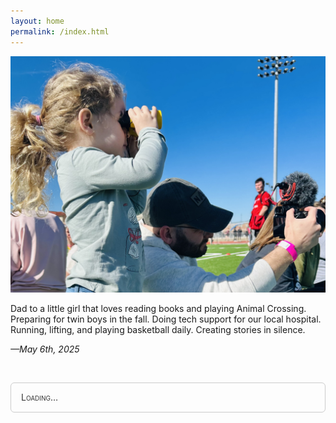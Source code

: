 ```yaml
---
layout: home
permalink: /index.html
---
```


![Now](assets/now.jpg)

Dad to a little girl that loves reading books and playing Animal Crossing. Preparing for twin boys in the fall. Doing tech support for our local hospital. Running, lifting, and playing basketball daily. Creating stories in silence. 

*—May 6th, 2025*

<br>
<style>
  #news-paragraph {
    border: 1px solid #ccc;
    padding: 12px 16px;
    border-radius: 6px;
    background: none;
    font-family: -apple-system, BlinkMacSystemFont, "Segoe UI", Roboto, Helvetica, Arial, sans-serif;
    line-height: 1.6;
    color: #333;
    font-variant: small-caps;
    transition: color 0.3s ease;
  }

  #news-paragraph a {
    color: inherit;
    text-decoration: none;
    font-weight: normal;
  }

  #news-paragraph a:hover {
    text-decoration: none;
  }

  @media (prefers-color-scheme: dark) {
    #news-paragraph {
      color: #fff !important;
      border-color: #555;
    }
  }
</style>

<p id="news-paragraph">Loading…</p>

<script>
fetch("/assets/reeder.json")
  .then(res => res.json())
  .then(data => {
    const paragraph = document.getElementById("news-paragraph");
    const items = (data.items || []).slice(0, 5);

    if (items.length === 0) {
      paragraph.textContent = "No news available.";
      return;
    }

    const links = items.map(item => {
      const title = item.title || "Untitled";
      const url = item.url || "#";
      return `<a href="${url}" target="_blank" rel="noopener noreferrer">${title}</a>`;
    });

    let sentence = "";

    if (links.length === 1) {
      sentence = links[0];
    } else if (links.length === 2) {
      sentence = `${links[0]} and ${links[1]}`;
    } else {
      sentence = `${links.slice(0, -1).join(", ")}, and ${links[links.length - 1]}`;
    }

    paragraph.innerHTML = `Today’s news: ${sentence}.`;
  })
  .catch(err => {
    document.getElementById("news-paragraph").textContent =
      `Could not load news: ${err.message}`;
    console.error(err);
  });
</script>

<br>
